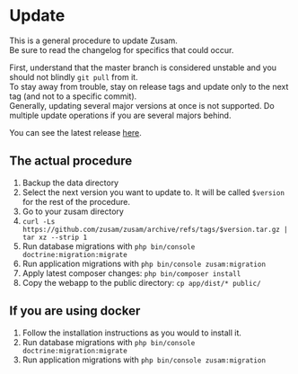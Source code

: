 Update
======

This is a general procedure to update Zusam.  
Be sure to read the changelog for specifics that could occur.

First, understand that the master branch is considered unstable and you should not blindly `git pull` from it.  
To stay away from trouble, stay on release tags and update only to the next tag (and not to a specific commit).  
Generally, updating several major versions at once is not supported. Do multiple update operations if you are several majors behind.

You can see the latest release [here](https://github.com/zusam/zusam/releases).  

## The actual procedure

1. Backup the data directory
2. Select the next version you want to update to. It will be called `$version` for the rest of the procedure.
3. Go to your zusam directory
4. `curl -Ls https://github.com/zusam/zusam/archive/refs/tags/$version.tar.gz | tar xz --strip 1`
5. Run database migrations with `php bin/console doctrine:migration:migrate`
6. Run application migrations with `php bin/console zusam:migration`
7. Apply latest composer changes: `php bin/composer install`
8. Copy the webapp to the public directory: `cp app/dist/* public/`

## If you are using docker

1. Follow the installation instructions as you would to install it.
2. Run database migrations with `php bin/console doctrine:migration:migrate`
3. Run application migrations with `php bin/console zusam:migration`
